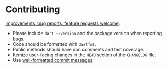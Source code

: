 Contributing
============

[Improvements, bug reports, feature requests welcome][gh-issues].

- Please include `dart --version` and the package version when reporting bugs.
- Code should be formatted with `dartfmt`.
- Public methods should have doc comments and test coverage.
- Itemize user-facing changes in the `HEAD` section of the `CHANGELOG` file.
- Use [well-formatted commit messages][git-log-fmt].

[gh-issues]: https://github.com/hanskokx/arcane_helper_utils/issues
[git-log-fmt]: http://tbaggery.com/2008/04/19/a-note-about-git-commit-messages.html
